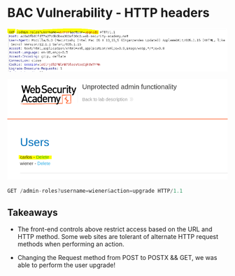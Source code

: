 # BAC Vulnerability - HTTP headers


![****](/BAC-BrokenAccessControl/Screenshots/bac6.PNG)

![****](/BAC-BrokenAccessControl/Screenshots/bac1-2.PNG)

```js
GET /admin-roles?username=wiener&action=upgrade HTTP/1.1
```

## Takeaways

- The front-end controls above restrict access based on the URL and HTTP method. Some web sites are tolerant of alternate HTTP request methods when performing an action. 

- Changing the Request method from POST to POSTX && GET, we was able to perform the user upgrade!